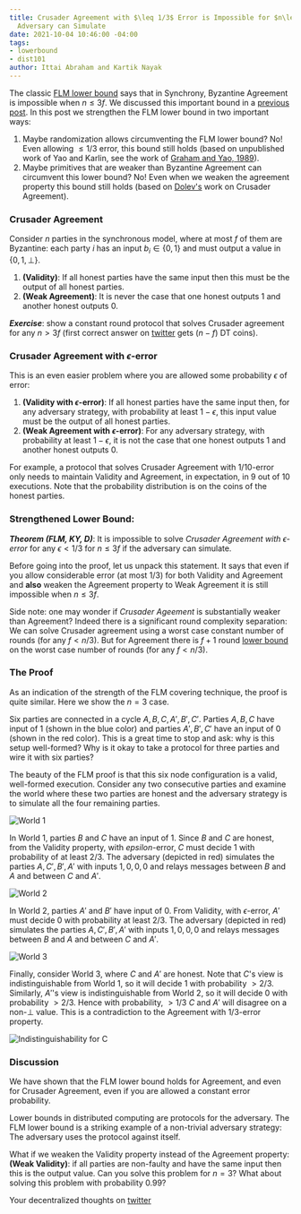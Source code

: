 ```yaml
---
title: Crusader Agreement with $\leq 1/3$ Error is Impossible for $n\leq 3f$ if the
  Adversary can Simulate
date: 2021-10-04 10:46:00 -04:00
tags:
- lowerbound
- dist101
author: Ittai Abraham and Kartik Nayak
---
```


The classic [FLM lower bound](https://groups.csail.mit.edu/tds/papers/Lynch/FischerLynchMerritt-dc.pdf) says that in Synchrony, Byzantine Agreement is impossible when $n \leq 3f$. We discussed this important bound in a [previous post](https://decentralizedthoughts.github.io/2019-08-02-byzantine-agreement-is-impossible-for-$n-slash-leq-3-f$-is-the-adversary-can-easily-simulate/). In this post we strengthen the FLM lower bound in two important ways:
1. Maybe randomization allows circumventing the FLM lower bound? No! Even allowing $\leq 1/3$ error, this bound still holds (based on unpublished work of Yao and Karlin, see the work of [Graham and Yao, 1989](http://www.math.ucsd.edu/~ronspubs/89_08_byzantine.pdf)).
2. Maybe primitives that are weaker than Byzantine Agreement can circumvent this lower bound? No! Even when we weaken the agreement property this bound still holds (based on [Dolev's](https://www.cs.huji.ac.il/~dolev/pubs/byz-strike-again.pdf) work on Crusader Agreement).


### Crusader Agreement

Consider $n$ parties in the synchronous model, where at most $f$ of them are Byzantine: each party $i$ has an input $b_i \in \{0,1\}$ and must output a value in $\{0,1,\bot\}$.

1. **(Validity)**: If all honest parties have the same input then this must be the output of all honest parties.
2. **(Weak Agreement)**: It is never the case that one honest outputs 1 and another honest outputs 0.

***Exercise***: show a constant round protocol that solves Crusader agreement for any $n>3f$ (first correct answer on [twitter](https://twitter.com/kartik1507/status/1445048662430683138?s=20) gets $(n-f)$ DT coins).  

### Crusader Agreement with $\epsilon$-error

This is an even easier problem where you are allowed some probability $\epsilon$ of error:

1. **(Validity with $\epsilon$-error)**: If all honest parties have the same input then, for any adversary strategy, with probability at least $1-\epsilon$, this input value must be the output of all honest parties.
2. **(Weak Agreement with $\epsilon$-error)**: For any adversary strategy, with probability at least $1-\epsilon$, it is not the case that one honest outputs 1 and another honest outputs 0.

For example, a protocol that solves Crusader Agreement with $1/10$-error only needs to maintain Validity and Agreement, in expectation, in 9 out of 10 executions. Note that the probability distribution is on the coins of the honest parties.

### Strengthened Lower Bound:

***Theorem (FLM, KY, D)***: It is impossible to solve *Crusader Agreement with $\epsilon$-error* for any $\epsilon <1/3$ for $n \leq 3f$ if the adversary can simulate.

Before going into the proof, let us unpack this statement. It says that even if you allow considerable error (at most $1/3$) for both Validity and Agreement and **also** weaken the Agreement property to Weak Agreement it is still impossible when $n \leq 3f$.

Side note: one may wonder if *Crusader Ageement* is substantially weaker than Agreement? Indeed there is a significant round complexity separation:  We can solve Crusader agreement using a worst case constant number of rounds (for any $f<n/3$). But for Agreement there is $f+1$ round [lower bound](https://decentralizedthoughts.github.io/2019-12-15-synchrony-uncommitted-lower-bound/) on the worst case number of rounds (for any $f<n/3$).

### The Proof

As an indication of the strength of the FLM covering technique, the proof is quite similar. Here we show the $n=3$ case.

Six parties are connected in a cycle $A,B,C,A',B',C'$. Parties $A,B,C$ have input of 1 (shown in the blue color) and parties $A',B',C'$ have an input of 0 (shown in the red color). This is a great time to stop and ask: why is this setup well-formed? Why is it okay to take a protocol for three parties and wire it with six parties?

The beauty of the FLM proof is that this six node configuration is a valid, well-formed execution. Consider any two consecutive parties and examine the world where these two parties are honest and the adversary strategy is to simulate all the four remaining parties.

![World 1](https://i.imgur.com/Dx9ioKx.jpg)


In World 1, parties $B$ and $C$ have an input of 1. Since $B$ and $C$ are honest, from the Validity property, with $epsilon$-error, $C$ must decide 1 with probability of at least $2/3$. The adversary (depicted in red) simulates the parties $A,C',B',A'$ with inputs $1,0,0,0$ and relays messages between $B$ and $A$ and between $C$ and $A'$.

![World 2](https://i.imgur.com/0X5HUio.jpg)

In World 2, parties $A'$ and $B'$ have input of 0. From Validity, with $\epsilon$-error, $A'$ must decide 0 with probability at least $2/3$. The adversary (depicted in red) simulates the parties $A,C',B',A'$ with inputs $1,0,0,0$ and relays messages between $B$ and $A$ and between $C$ and $A'$.

![World 3](https://i.imgur.com/rtfI6zp.jpg)

Finally, consider World 3, where $C$ and $A'$ are honest. Note that $C$'s view is indistinguishable from World 1, so it will decide 1 with probability $>2/3$. Similarly, $A'$'s view is indistinguishable from World 2, so it will decide 0 with probability $>2/3$. Hence with probability, $>1/3$ $C$ and $A'$ will disagree on a non-$\bot$ value. This is a contradiction to the Agreement with $1/3$-error property.

![Indistinguishability for C](https://imgur.com/xMuacm3.png)


### Discussion

We have shown that the FLM lower bound holds for Agreement, and even for Crusader Agreement, even if you are allowed a constant error probability. 

Lower bounds in distributed computing are protocols for the adversary. The FLM lower bound is a striking example of a non-trivial adversary strategy: The adversary uses the protocol against itself.   

What if we weaken the Validity property instead of the Agreement property: **(Weak Validity)**: if all parties are non-faulty and have the same input then this is the output value. Can you solve this problem for $n=3$? What about solving this problem with probability $0.99$?

Your decentralized thoughts on [twitter](https://twitter.com/kartik1507/status/1445048662430683138?s=20)
